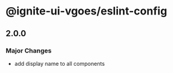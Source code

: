 # @ignite-ui-vgoes/eslint-config

## 2.0.0

### Major Changes

- add display name to all components
